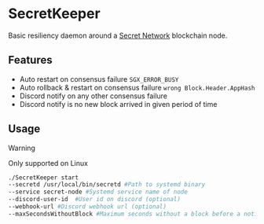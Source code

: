 # SecretKeeper

Basic resiliency daemon around a [Secret Network](https://github.com/scrtlabs/SecretNetwork) blockchain node.

## Features

- Auto restart on consensus failure `SGX_ERROR_BUSY`
- Auto rollback & restart on consensus failure `wrong Block.Header.AppHash`
- Discord notify on any other consensus failure
- Discord notify is no new block arrived in given period of time

## Usage

> [!WARNING]
> Only supported on Linux

```sh
./SecretKeeper start
--secretd /usr/local/bin/secretd #Path to systemd binary
--service secret-node #Systemd service name of node
--discord-user-id  #User id on discord (optional)
--webhook-url #Discord webhook url (optional)
--maxSecondsWithoutBlock #Maximum seconds without a block before a notification is sent
```

